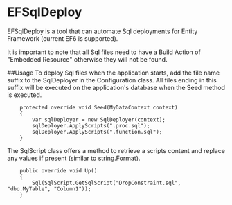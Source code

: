 # EFSqlDeploy

EFSqlDeploy is a tool that can automate Sql deployments for Entity Framework (current EF6 is supported).

It is important to note that all Sql files need to have a Build Action of "Embedded Resource" otherwise they will not be found.

##Usage
To deploy Sql files when the application starts, add the file name suffix to the SqlDeployer in the Configuration class. 
All files ending in this suffix will be executed on the application's database when the Seed method is executed.

        protected override void Seed(MyDataContext context)
        {
            var sqlDeployer = new SqlDeployer(context);
            sqlDeployer.ApplyScripts(".proc.sql");
            sqlDeployer.ApplyScripts(".function.sql");
        }

The SqlScript class offers a method to retrieve a scripts content and replace any values if present (similar to string.Format).

        public override void Up()
        {
            Sql(SqlScript.GetSqlScript("DropConstraint.sql", "dbo.MyTable", "Column1"));
        }
